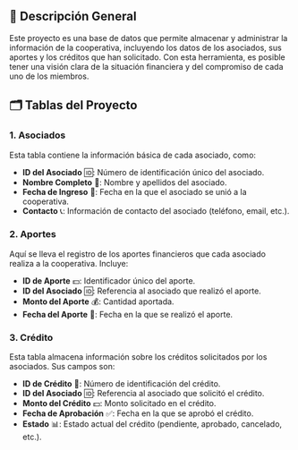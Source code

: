 ## 📄 Descripción General
Este proyecto es una base de datos que permite almacenar y administrar la información de la cooperativa, incluyendo los datos de los asociados, sus aportes y los créditos que han solicitado. Con esta herramienta, es posible tener una visión clara de la situación financiera y del compromiso de cada uno de los miembros. 

## 🗂️ Tablas del Proyecto
### 1. Asociados
Esta tabla contiene la información básica de cada asociado, como:
- **ID del Asociado** 🆔: Número de identificación único del asociado.
- **Nombre Completo** 👤: Nombre y apellidos del asociado.
- **Fecha de Ingreso** 📅: Fecha en la que el asociado se unió a la cooperativa.
- **Contacto** 📞: Información de contacto del asociado (teléfono, email, etc.).

### 2. Aportes
Aquí se lleva el registro de los aportes financieros que cada asociado realiza a la cooperativa. Incluye:
- **ID de Aporte** 💵: Identificador único del aporte.
- **ID del Asociado** 🆔: Referencia al asociado que realizó el aporte.
- **Monto del Aporte** 💰: Cantidad aportada.
- **Fecha del Aporte** 📅: Fecha en la que se realizó el aporte.

### 3. Crédito
Esta tabla almacena información sobre los créditos solicitados por los asociados. Sus campos son:
- **ID de Crédito** 📝: Número de identificación del crédito.
- **ID del Asociado** 🆔: Referencia al asociado que solicitó el crédito.
- **Monto del Crédito** 💵: Monto solicitado en el crédito.
- **Fecha de Aprobación** ✅: Fecha en la que se aprobó el crédito.
- **Estado** 📊: Estado actual del crédito (pendiente, aprobado, cancelado, etc.).

